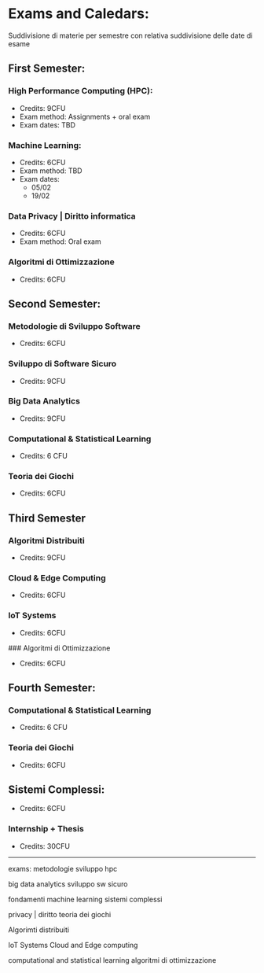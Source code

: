 # Exams and Caledars:

Suddivisione di materie per semestre con relativa suddivisione delle date di esame

## First Semester:

### High Performance Computing (HPC):
- Credits: 9CFU
- Exam method: Assignments + oral exam 
- Exam dates: TBD

### Machine Learning:
- Credits: 6CFU
- Exam method: TBD
- Exam dates:
    - 05/02
    - 19/02

### Data Privacy | Diritto informatica
- Credits: 6CFU
- Exam method: Oral exam

### Algoritmi di Ottimizzazione
- Credits: 6CFU


## Second Semester:

### Metodologie di Sviluppo Software 
- Credits: 6CFU

### Sviluppo di Software Sicuro 
- Credits: 9CFU

### Big Data Analytics 
- Credits: 9CFU

### Computational & Statistical Learning
- Credits: 6 CFU

### Teoria dei Giochi
- Credits: 6CFU 


## Third Semester

### Algoritmi Distribuiti
- Credits: 9CFU

### Cloud & Edge Computing 
- Credits: 6CFU

### IoT Systems
- Credits: 6CFU

### Algoritmi di Ottimizzazione
- Credits: 6CFU


## Fourth Semester:

### Computational & Statistical Learning
- Credits: 6 CFU

### Teoria dei Giochi
- Credits: 6CFU 

## Sistemi Complessi:
- Credits: 6CFU


### Internship + Thesis 
- Credits: 30CFU

--- 



exams:
metodologie sviluppo
hpc

big data analytics 
sviluppo sw sicuro

fondamenti machine learning 
sistemi complessi 

privacy | diritto 
teoria dei giochi 

Algorimti distribuiti 

IoT Systems 
Cloud and Edge computing 

computational and statistical learning 
algoritmi di ottimizzazione



